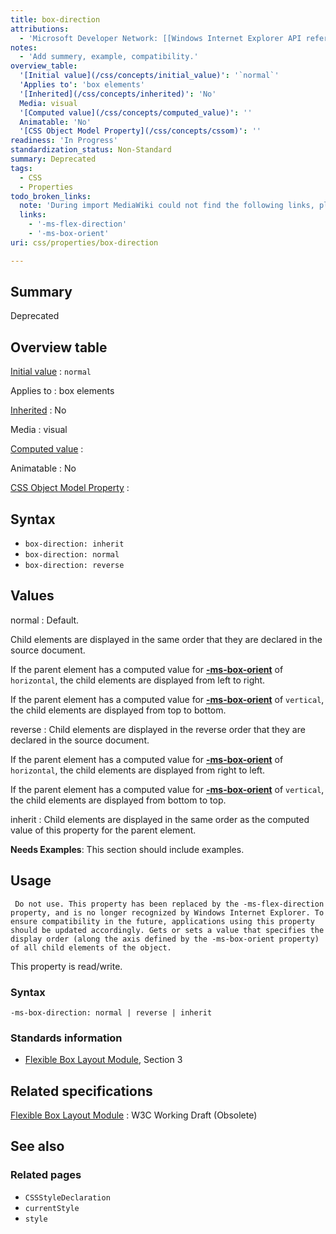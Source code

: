 ```yaml
---
title: box-direction
attributions:
  - 'Microsoft Developer Network: [[Windows Internet Explorer API reference](http://msdn.microsoft.com/en-us/library/ie/hh828809%28v=vs.85%29.aspx) Article]'
notes:
  - 'Add summery, example, compatibility.'
overview_table:
  '[Initial value](/css/concepts/initial_value)': '`normal`'
  'Applies to': 'box elements'
  '[Inherited](/css/concepts/inherited)': 'No'
  Media: visual
  '[Computed value](/css/concepts/computed_value)': ''
  Animatable: 'No'
  '[CSS Object Model Property](/css/concepts/cssom)': ''
readiness: 'In Progress'
standardization_status: Non-Standard
summary: Deprecated
tags:
  - CSS
  - Properties
todo_broken_links:
  note: 'During import MediaWiki could not find the following links, please fix and adjust this list.'
  links:
    - '-ms-flex-direction'
    - '-ms-box-orient'
uri: css/properties/box-direction

---
```

## Summary

Deprecated

## Overview table

[Initial value](/css/concepts/initial_value)
:   `normal`

Applies to
:   box elements

[Inherited](/css/concepts/inherited)
:   No

Media
:   visual

[Computed value](/css/concepts/computed_value)
:

Animatable
:   No

[CSS Object Model Property](/css/concepts/cssom)
:

## Syntax

-   `box-direction: inherit`
-   `box-direction: normal`
-   `box-direction: reverse`

## Values

normal
:   Default.

Child elements are displayed in the same order that they are declared in the source document.

If the parent element has a computed value for [**-ms-box-orient**](/css/properties/ms-box-orient) of `horizontal`, the child elements are displayed from left to right.

If the parent element has a computed value for [**-ms-box-orient**](/css/properties/ms-box-orient) of `vertical`, the child elements are displayed from top to bottom.

reverse
:   Child elements are displayed in the reverse order that they are declared in the source document.

If the parent element has a computed value for [**-ms-box-orient**](/css/properties/ms-box-orient) of `horizontal`, the child elements are displayed from right to left.

If the parent element has a computed value for [**-ms-box-orient**](/css/properties/ms-box-orient) of `vertical`, the child elements are displayed from bottom to top.

inherit
:   Child elements are displayed in the same order as the computed value of this property for the parent element.

**Needs Examples**: This section should include examples.

## Usage

     Do not use. This property has been replaced by the -ms-flex-direction property, and is no longer recognized by Windows Internet Explorer. To ensure compatibility in the future, applications using this property should be updated accordingly. Gets or sets a value that specifies the display order (along the axis defined by the -ms-box-orient property) of all child elements of the object.

This property is read/write.

### Syntax

`-ms-box-direction: normal | reverse | inherit`

### Standards information

-   [Flexible Box Layout Module](http://go.microsoft.com/fwlink/p/?linkid=223142), Section 3

## Related specifications

[Flexible Box Layout Module](http://www.w3.org/TR/2009/WD-css3-flexbox-20090723/)
:   W3C Working Draft (Obsolete)

## See also

### Related pages

-   `CSSStyleDeclaration`
-   `currentStyle`
-   `style`

